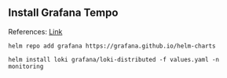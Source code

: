 ## Install Grafana Tempo
References: [Link](https://github.com/grafana/helm-charts/blob/main/charts/grafana/README.md)
```
helm repo add grafana https://grafana.github.io/helm-charts
```
```
helm install loki grafana/loki-distributed -f values.yaml -n monitoring
```